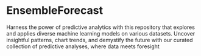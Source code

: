 # EnsembleForecast
Harness the power of predictive analytics with this repository that explores and applies diverse machine learning models on various datasets. Uncover insightful patterns, chart trends, and demystify the future with our curated collection of predictive analyses, where data meets foresight
